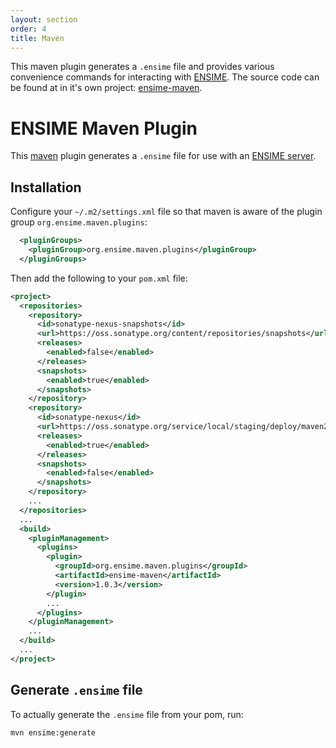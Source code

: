 ```yaml
---
layout: section
order: 4
title: Maven
---
```


This maven plugin generates a `.ensime` file and provides various convenience commands for interacting with [ENSIME](http://github.com/ensime/ensime-server). The source code can be found at in it's own project: [ensime-maven](https://github.com/ensime/ensime-maven/).

# ENSIME Maven Plugin

This [maven](https://maven.apache.org/) plugin generates a `.ensime` file for use with an [ENSIME server](http://github.com/ensime/ensime-server).

## Installation

Configure your `~/.m2/settings.xml` file so that maven is aware of the plugin group `org.ensime.maven.plugins`:

```xml
  <pluginGroups>
    <pluginGroup>org.ensime.maven.plugins</pluginGroup>
  </pluginGroups>
```

Then add the following to your `pom.xml` file:

```xml
<project>
  <repositories>
    <repository>
      <id>sonatype-nexus-snapshots</id>
      <url>https://oss.sonatype.org/content/repositories/snapshots</url>
      <releases>
        <enabled>false</enabled>
      </releases>
      <snapshots>
        <enabled>true</enabled>
      </snapshots>
    </repository>
    <repository>
      <id>sonatype-nexus</id>
      <url>https://oss.sonatype.org/service/local/staging/deploy/maven2/</url>
      <releases>
        <enabled>true</enabled>
      </releases>
      <snapshots>
        <enabled>false</enabled>
      </snapshots>
    </repository>
    ...
  </repositories>
  ...
  <build>
    <pluginManagement>
      <plugins>
        <plugin>
          <groupId>org.ensime.maven.plugins</groupId>
          <artifactId>ensime-maven</artifactId>
          <version>1.0.3</version>
        </plugin>
        ...
      </plugins>
    </pluginManagement>
    ...
  </build>
  ...
</project>
```

## Generate `.ensime` file

To actually generate the `.ensime` file from your pom, run:

```
mvn ensime:generate
```
